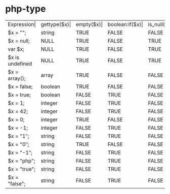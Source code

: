 php-type
========

<table>
   <tr>
    <td>Expression|</td>
    <td>gettype($x)|</td>
    <td>empty($x)|</td>
    <td>boolean:if($x)|</td>
    <td>is_null($x)|</td>
    <td>isset($x)</td>
   </tr>
   <tr>
    <td>$x = "";</td>
    <td>string</td>
    <td>TRUE</td>
    <td>FALSE</td>
    <td>FALSE</td>
    <td>TRUE</td>
   </tr>
   <tr>
    <td>$x = null;</td>
    <td>NULL</td>
    <td>TRUE</td>
    <td>FALSE</td>
    <td>TRUE</td>
    <td>FALSE</td>
   </tr>
   <tr>
    <td>var $x;</td>
    <td>NULL</td>
    <td>TRUE</td>
    <td>FALSE</td>
    <td>TRUE</td>
    <td>FALSE</td>
   </tr>
   <tr>
    <td>$x is undefined</td>
    <td>NULL</td>
    <td>TRUE</td>
    <td>FALSE</td>
    <td>TRUE</td>
    <td>FALSE</td>
   </tr>
   <tr>
    <td>$x = array();</td>
    <td>array</td>
    <td>TRUE</td>
    <td>FALSE</td>
    <td>FALSE</td>
    <td>TRUE</td>
   </tr>
   <tr>
    <td>$x = false;</td>
    <td>boolean</td>
    <td>TRUE</td>
    <td>FALSE</td>
    <td>FALSE</td>
    <td>TRUE</td>
   </tr>
   <tr>
    <td>$x = true;</td>
    <td>boolean</td>
    <td>FALSE</td>
    <td>TRUE</td>
    <td>FALSE</td>
    <td>TRUE</td>
   </tr>
   <tr>
    <td>$x = 1;</td>
    <td>integer</td>
    <td>FALSE</td>
    <td>TRUE</td>
    <td>FALSE</td>
    <td>TRUE</td>
   </tr>
   <tr>
    <td>$x = 42;</td>
    <td>integer</td>
    <td>FALSE</td>
    <td>TRUE</td>
    <td>FALSE</td>
    <td>TRUE</td>
   </tr>
   <tr>
    <td>$x = 0;</td>
    <td>integer</td>
    <td>TRUE</td>
    <td>FALSE</td>
    <td>FALSE</td>
    <td>TRUE</td>
   </tr>
   <tr>
    <td>$x = -1;</td>
    <td>integer</td>
    <td>FALSE</td>
    <td>TRUE</td>
    <td>FALSE</td>
    <td>TRUE</td>
   </tr>
   <tr>
    <td>$x = "1″;</td>
    <td>string</td>
    <td>FALSE</td>
    <td>TRUE</td>
    <td>FALSE</td>
    <td>TRUE</td>
   </tr>
   <tr>
    <td>$x = "0″;</td>
    <td>string</td>
    <td>TRUE</td>
    <td>FALSE</td>
    <td>FALSE</td>
    <td>TRUE</td>
   </tr>
   <tr>
    <td>$x = "-1″;</td>
    <td>string</td>
    <td>FALSE</td>
    <td>TRUE</td>
    <td>FALSE</td>
    <td>TRUE</td>
   </tr>
   <tr>
    <td>$x = "php";</td>
    <td>string</td>
    <td>FALSE</td>
    <td>TRUE</td>
    <td>FALSE</td>
    <td>TRUE</td>
   </tr>
   <tr>
    <td>$x = "true";</td>
    <td>string</td>
    <td>FALSE</td>
    <td>TRUE</td>
    <td>FALSE</td>
    <td>TRUE</td>
   </tr>
   <tr>
    <td>$x = "false";</td>
    <td>string</td>
    <td>FALSE</td>
    <td>TRUE</td>
    <td>FALSE</td>
    <td>TRUE</td>
   </tr>
  </table>